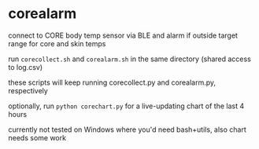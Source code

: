 # corealarm

connect to CORE body temp sensor via BLE and alarm if outside target range for core and skin temps

run `corecollect.sh` and `corealarm.sh` in the same directory (shared access to log.csv)

these scripts will keep running corecollect.py and corealarm.py, respectively

optionally, run `python corechart.py` for a live-updating chart of the last 4 hours

currently not tested on Windows where you'd need bash+utils, also chart needs some work
